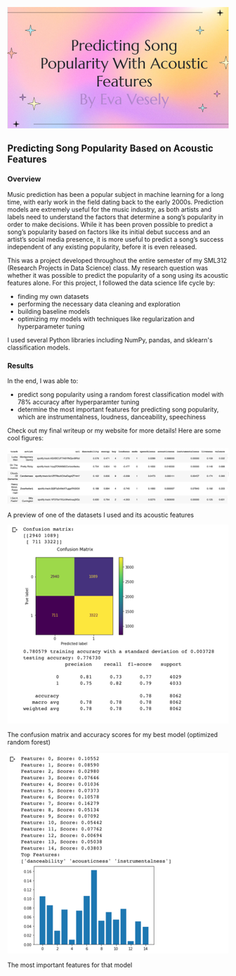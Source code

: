 ![slide](/figures/cover.png)
## Predicting Song Popularity Based on Acoustic Features

### Overview

Music prediction has been a popular subject in machine learning for a long time, with early work in the field dating back to the early 2000s. Prediction models are extremely useful for the music industry, as both artists and labels need to understand the factors that determine a song’s popularity in order to make decisions. While it has been proven possible to predict a song’s popularity based on factors like its initial debut success and an artist’s social media presence, it is more useful to predict a song’s success independent of any existing popularity, before it is even released.

This was a project developed throughout the entire semester of my SML312 (Research Projects in Data Science) class. My research question was whether it was 
possible to predict the popularity of a song using its acoustic features alone. For this project, I followed the data science life cycle by:

- finding my own datasets 
- performing the necessary data cleaning and exploration
- building baseline models
- optimizing my models with techniques like regularization and hyperparameter tuning

I used several Python libraries including NumPy, pandas, and sklearn's classification models.

### Results 

In the end, I was able to:

- predict song popularity using a random forest classification model with 78% accuracy after hyperparamter tuning
- determine the most important features for predicting song popularity, which are instrumentalness, loudness, danceability, speechiness

Check out my final writeup or my website for more details! Here are some cool figures: 

![data](/figures/data.png)

A preview of one of the datasets I used and its acoustic features

![class](/figures/class.png)

The confusion matrix and accuracy scores for my best model (optimized random forest)

![features](/figures/features.png)

The most important features for that model


